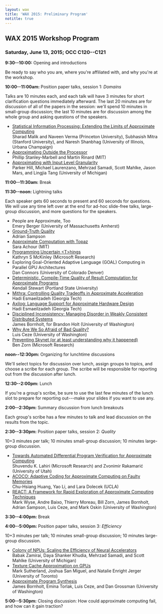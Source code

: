 ```yaml
---
layout: wax
title: 'WAX 2015: Preliminary Program'
notitle: true
---
```

## WAX 2015 Workshop Program

### Saturday, June 13, 2015; OCC C120--C121

**9:30--10:00:** Opening and introductions

Be ready to say who you are, where you're affiliated with, and why you're at the workshop.

**10:00--11:00am:** Position paper talks, session 1: *Domains*

Talks are 10 minutes each, and each talk will have 3 minutes for short clarification questions immediately afterward.
The last 20 minutes are for discussion of all of the papers in the session: we'll spend 10 minutes in small-group discussion; the last 10 minutes are for discussion among the whole group and asking questions of the speakers.

  * [Statistical Information Processing: Extending the Limits of Approximate Computing](papers/malik.pdf)  
    Sharad Malik and Naveen Verma (Princeton University), Subhasish Mitra
    (Stanford University), and Naresh Shanbhag (University of Illinois, Urbana
    Champaign)
  * [Approximating Outside the Processor](papers/stanley-marbell.pdf)  
    Phillip Stanley-Marbell and Martin Rinard (MIT)
  * [Approximating with Input Level Granularity](papers/hill.pdf)  
    Parker Hill, Michael Laurenzano, Mehrzad Samadi, Scott Mahlke, Jason Mars,
    and Lingjia Tang (University of Michigan)

**11:00--11:30am:** Break

**11:30--noon:** Lightning talks

Each speaker gets 60 seconds to present and 60 seconds for questions. We will use any time left over at the end for ad-hoc slide-free talks, large-group discussion, and more questions for the speakers.

<!-- lightning -->

* People are Approximate, Too  
  Emery Berger (University of Massachusetts Amherst)
* [Ground-Truth Quality](lightning/sampson.pdf)  
  Adrian Sampson
* [Approximate Computation with Topaz](lightning/achour.pdf)  
  Sara Achour (MIT)
* [Programming Uncertain &lt;T&gt;hings](lightning/mckinley.pdf)  
  Kathryn S McKinley (Microsoft Research)
* Exploring Goal-Oriented Adaptive Language (GOAL) Computing in Parallel GPU Architectures  
  Dan Connors (University of Colorado Denver)
* [Deterministic, Compile-Time Quality of Result Computation for Approximate Programs](lightning/stewart.pdf)  
  Kendall Stewart (Portland State University)
* [Mithra: Controlling Quality Tradeoffs in Approximate Acceleration](lightning/mahajan.pdf)  
  Hadi Esmaeilzadeh (Georgia Tech)
* [Axilog: Language Support for Approximate Hardware Design](lightning/yazdanbakhsh.pdf)  
  Hadi Esmaeilzadeh (Georgia Tech)
* [Disciplined Inconsistency: Managing Disorder in Weakly Consistent Distributed Systems](lightning/holt.pdf)  
  James Bornholt, for Brandon Holt (University of Washington)
* [Why Are We So Afraid of Bad Quality?](lightning/ceze.pdf)  
  Luis Ceze (University of Washington)
* [Preventing Skynet (or at least understanding why it happened)](lightning/zorn.pdf)  
  Ben Zorn (Microsoft Research)

<!-- lightning -->

**noon--12:30pm:** Organizing for lunchtime discussions

We'll select topics for discussion over lunch, assign groups to topics, and choose a scribe for each group. The scribe will be responsible for reporting out from the discussion after lunch.

**12:30--2:00pm:** Lunch

If you're a group's scribe, be sure to use the last few minutes of the lunch slot to prepare for reporting out---make your slides if you want to use any.

**2:00--2:30pm:** Summary discussion from lunch breakouts

Each group's scribe has a few minutes to talk and lead discussion on the results from the topic.

**2:30--3:30pm:** Position paper talks, session 2: *Quality*

10+3 minutes per talk; 10 minutes small-group discussion; 10 minutes large-group discussion.

  * [Towards Automated Differential Program Verification for Approximate Computing](papers/lahiri.pdf)  
    Shuvendu K. Lahiri (Microsoft Research) and Zvonimir Rakamari&cacute; (University
    of Utah)
  * [ACOCO: Adaptive Coding for Approximate Computing on Faulty Memories](papers/huang.pdf)  
    Chu-Hsiang Huang, Yao Li, and Lara Dolecek (UCLA)
  * [REACT: A Framework for Rapid Exploration of Approximate Computing Techniques](papers/wyse.pdf)  
    Mark Wyse, Andre Baixo, Thierry Moreau, Bill Zorn, James Bornholt, Adrian
    Sampson, Luis Ceze, and Mark Oskin (University of Washington)

**3:30--4:00pm:** Break

**4:00--5:00pm:** Position paper talks, session 3: *Efficiency*

10+3 minutes per talk; 10 minutes small-group discussion; 10 minutes large-group discussion.

  * [Colony of NPUs: Scaling the Efficiency of Neural Accelerators](papers/zamirai.pdf)  
    Babak Zamirai, Daya Shanker Khudia, Mehrzad Samadi, and Scott Mahlke
    (University of Michigan)
  * [Texture Cache Approximation on GPUs](papers/sutherland.pdf)  
    Mark Sutherland, Joshua San Miguel, and Natalie Enright Jerger (University
    of Toronto)
  * [Approximate Program Synthesis](papers/bornholt.pdf)  
    James Bornholt, Emina Torlak, Luis Ceze, and Dan Grossman (University of
    Washington)

**5:00--5:30pm:** Closing discussion: How could approximate computing fail, and how can it gain traction?
